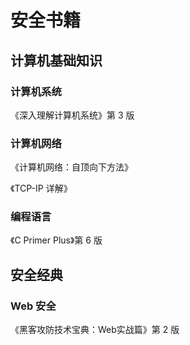 # 安全书籍

## 计算机基础知识

### 计算机系统

《深入理解计算机系统》第 3 版

### 计算机网络

《计算机网络：自顶向下方法》

《TCP-IP 详解》

### 编程语言

《C Primer Plus》第 6 版

## 安全经典

### Web 安全

《黑客攻防技术宝典：Web实战篇》第 2 版

